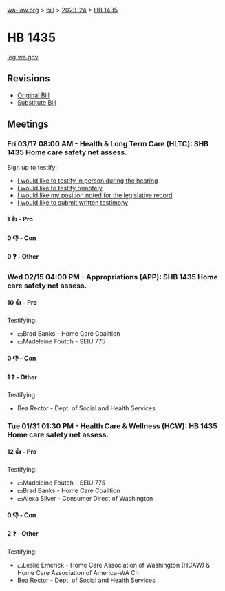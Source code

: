 [wa-law.org](/) > [bill](/bill/) > [2023-24](/bill/2023-24/) > [HB 1435](/bill/2023-24/hb/1435/)

# HB 1435
[leg.wa.gov](https://app.leg.wa.gov/billsummary?BillNumber=1435&Year=2023&Initiative=false)

## Revisions
* [Original Bill](1/)
* [Substitute Bill](S/)

## Meetings
### Fri 03/17 08:00 AM - Health & Long Term Care (HLTC): SHB 1435 Home care safety net assess.
Sign up to testify:
* [I would like to testify in person during the hearing](https://app.leg.wa.gov/csi/Testifier/Add?chamber=House&mId=30981&aId=153145&caId=22175&tId=1)
* [I would like to testify remotely](https://app.leg.wa.gov/csi/Testifier/Add?chamber=House&mId=30981&aId=153145&caId=22175&tId=2)
* [I would like my position noted for the legislative record](https://app.leg.wa.gov/csi/Testifier/Add?chamber=House&mId=30981&aId=153145&caId=22175&tId=3)
* [I would like to submit written testimony](https://app.leg.wa.gov/csi/Testifier/Add?chamber=House&mId=30981&aId=153145&caId=22175&tId=4)

#### 1 👍 - Pro

#### 0 👎 - Con

#### 0 ❓ - Other

### Wed 02/15 04:00 PM - Appropriations (APP): SHB 1435 Home care safety net assess.
#### 10 👍 - Pro
Testifying:
* 💵Brad Banks - Home Care Coalition
* 💵Madeleine Foutch - SEIU 775

#### 0 👎 - Con

#### 1 ❓ - Other
Testifying:
* Bea Rector - Dept. of Social and Health Services

### Tue 01/31 01:30 PM - Health Care & Wellness (HCW): HB 1435 Home care safety net assess.
#### 12 👍 - Pro
Testifying:
* 💵Madeleine Foutch - SEIU 775
* 💵Brad Banks - Home Care Coalition
* 💵Alexa Silver - Consumer Direct of Washington

#### 0 👎 - Con

#### 2 ❓ - Other
Testifying:
* 💵Leslie Emerick - Home Care Association of Washington (HCAW) & Home Care Association of America-WA Ch
* Bea Rector - Dept. of Social and Health Services
